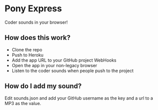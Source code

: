 # Pony Express #

Coder sounds in your browser!

## How does this work? ##
* Clone the repo
* Push to Heroku
* Add the app URL to your GitHub project WebHooks
* Open the app in your non-legacy browser
* Listen to the coder sounds when people push to the project

## How do I add my sound? ##
Edit sounds.json and add your GitHub username as the key and a url to a MP3 as the value.